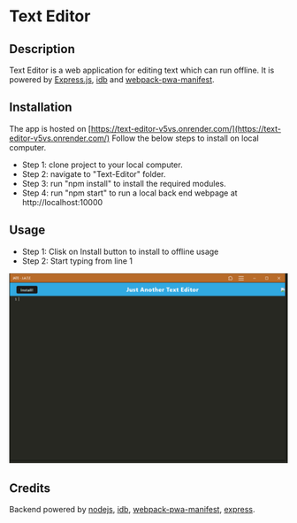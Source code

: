 # Text Editor

## Description

Text Editor is a web application for editing text which can run offline. It is powered by [Express.js](https://www.npmjs.com/package/express), [idb](https://www.npmjs.com/package/idb) and [webpack-pwa-manifest](https://www.npmjs.com/package/webpack-pwa-manifest).

## Installation

The app is hosted on [https://text-editor-v5vs.onrender.com/](https://text-editor-v5vs.onrender.com/)
Follow the below steps to install on local computer.

- Step 1: clone project to your local computer.
- Step 2: navigate to "Text-Editor" folder.
- Step 3: run "npm install" to install the required modules.
- Step 4: run "npm start" to run a local back end webpage at http://localhost:10000

## Usage

- Step 1: Clisk on Install button to install to offline usage
- Step 2: Start typing from line 1

![screenshot](assets/images/screenshot.PNG)

## Credits

Backend powered by [nodejs](https://nodejs.org/en), [idb](https://www.npmjs.com/package/idb), [webpack-pwa-manifest](https://www.npmjs.com/package/webpack-pwa-manifest), [express](https://www.npmjs.com/package/express).
